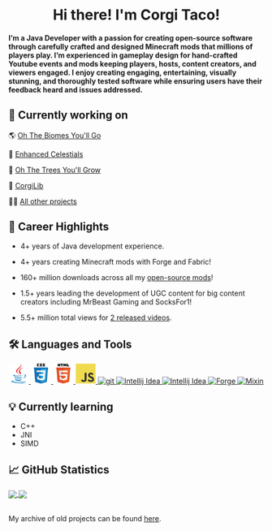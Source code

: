 <h1 align="center">Hi there! I'm Corgi Taco!</h1>
<h4>I’m a Java Developer with a passion for creating open-source software through carefully crafted and designed Minecraft mods that millions of players play. I’m experienced in gameplay design for hand-crafted Youtube events and mods keeping players, hosts, content creators, and viewers engaged. I enjoy creating engaging, entertaining, visually stunning, and thoroughly tested software while ensuring users have their feedback heard and issues addressed.</h4>

<h2>🔭 Currently working on</h2> 

🌎 [Oh The Biomes You'll Go](https://www.curseforge.com/minecraft/mc-mods/oh-the-biomes-youll-go)

🌙 [Enhanced Celestials](https://www.curseforge.com/minecraft/mc-mods/enhanced-celestials)

🌳 [Oh The Trees You'll Grow](https://www.curseforge.com/minecraft/mc-mods/oh-the-trees-youll-grow)

🐶 [CorgiLib](https://www.curseforge.com/minecraft/mc-mods/corgilib)

👨‍💻 [All other projects](https://portfolio.corgitaco.dev/)


<h2>💼 Career Highlights</h2>

- 4+ years of Java development experience.

- 4+ years creating Minecraft mods with Forge and Fabric!

- 160+ million downloads across all my [open-source mods](https://www.curseforge.com/members/corgi_taco/projects)!

- 1.5+ years leading the development of UGC content for big content creators including MrBeast Gaming and SocksFor1!

- 5.5+ million total views for [2 released videos](https://www.youtube.com/playlist?list=PLv9ftxjIVZhOWmPEH9VbX282EZzBGV7TB).
 
<h2 align="left">🛠️ Languages and Tools</h2>
<p align="left"> <a href="https://www.java.com" target="_blank" rel="noreferrer"> <img src="https://raw.githubusercontent.com/devicons/devicon/master/icons/java/java-original.svg" alt="java" width="40" height="40"/> </a> <a href="https://www.w3schools.com/css/" target="_blank" rel="noreferrer"> <img src="https://raw.githubusercontent.com/devicons/devicon/master/icons/css3/css3-original-wordmark.svg" alt="css3" width="40" height="40"/> </a>  <a href="https://www.w3.org/html/" target="_blank" rel="noreferrer"> <img src="https://raw.githubusercontent.com/devicons/devicon/master/icons/html5/html5-original-wordmark.svg" alt="html5" width="40" height="40"/> </a>  <a href="https://developer.mozilla.org/en-US/docs/Web/JavaScript" target="_blank" rel="noreferrer"> <img src="https://raw.githubusercontent.com/devicons/devicon/master/icons/javascript/javascript-original.svg" alt="javascript" width="40" height="40"/> </a> <a href="https://git-scm.com/" target="_blank" rel="noreferrer"> <img src="https://www.vectorlogo.zone/logos/git-scm/git-scm-icon.svg" alt="git" width="40" height="40"/> </a> <a href="https://www.jetbrains.com/idea/" target="_blank" rel="noreferrer"> <img src="https://upload.wikimedia.org/wikipedia/commons/thumb/9/9c/IntelliJ_IDEA_Icon.svg/800px-IntelliJ_IDEA_Icon.svg.png" alt="Intellij Idea" width="40" height="40"/> </a> <a href="https://fabricmc.net/" target="_blank" rel="noreferrer"> <img src="https://fabricmc.net/assets/logo.png" alt="Intellij Idea" width="40" height="40"/> </a> <a href="https://fabricmc.net/" target="_blank" rel="noreferrer"> <img src="https://avatars.githubusercontent.com/u/1390178?s=200&v=4" alt="Forge" width="40" height="40"/> </a> <a href="https://github.com/SpongePowered/Mixin" target="_blank" rel="noreferrer"> <img src="https://github.com/SpongePowered/Mixin/blob/master/docs/javadoc/resources/logo.png?raw=true" alt="Mixin" height="40"/> </a> </p> 


<h2>💡 Currently learning</h2>

- C++
- JNI
- SIMD

<h2 align="left">📈 GitHub Statistics</h2>


<a href="https://github.com/corgitaco">
  <img height=200 align="center" src="https://github-readme-stats.vercel.app/api?username=corgitaco&theme=merko&rank_icon=percentile&include_all_commits=true&card_width=320" />
</a>
<a href="https://github.com/corgitaco">
  <img height=200 align="center" src="https://github-readme-stats.vercel.app/api/top-langs?username=corgitaco&theme=merko&layout=compact&langs_count=10&card_width=320"/>
</a>

<br>
<br>

My archive of old projects can be found [here](https://github.com/CorgiTaco-Archive).
